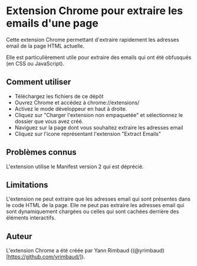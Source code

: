 # Extension Chrome pour extraire les emails d'une page

Cette extension Chrome permettant d'extraire rapidement les adresses email de la page HTML actuelle.

Elle est particulièrement utile pour extraire des emails qui ont été obfusqués (en CSS ou JavaScript).

## Comment utiliser

- Téléchargez les fichiers de ce dépôt
- Ouvrez Chrome et accédez à chrome://extensions/
- Activez le mode développeur en haut à droite.
- Cliquez sur "Charger l'extension non empaquetée" et sélectionnez le dossier que vous avez créé.
- Naviguez sur la page dont vous souhaitez extraire les adresses email
- Cliquez sur l'icone représentant l'extension "Extract Emails"

## Problèmes connus

L'extension utilise le Manifest version 2 qui est déprécié.

## Limitations

L'extension ne peut extraire que les adresses email qui sont présentes dans le code HTML de la page. Elle ne peut pas extraire les adresses email qui sont dynamiquement chargées ou celles qui sont cachées derrière des éléments interactifs.

## Auteur

L'extension Chrome a été créée par Yann Rimbaud ((@yrimbaud)[https://github.com/yrimbaud/]).
